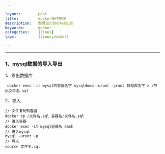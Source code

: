 ```yaml
---

layout:        post
title:         docker操作整理
description:   整理部分docker知识
keywords:      docker
categories:    [linux]
tags:          [linux,docker]

---
```


----------------------------

### 1、mysql数据的导入导出

  1、导出数据库

     docker exec -it mysql的容器名字 mysqldump -uroot -proot 数据库名字 > /导出文件名.sql  


  2、导入

    // 文件复制到容器
    docker cp /文件名.sql 容器名:文件名.sql
    // 进入容器
    docker exec -it mysql容器名 bash
    // 进入mysql
    mysql -uroot -p
    // 导入
    source 文件名.sql
